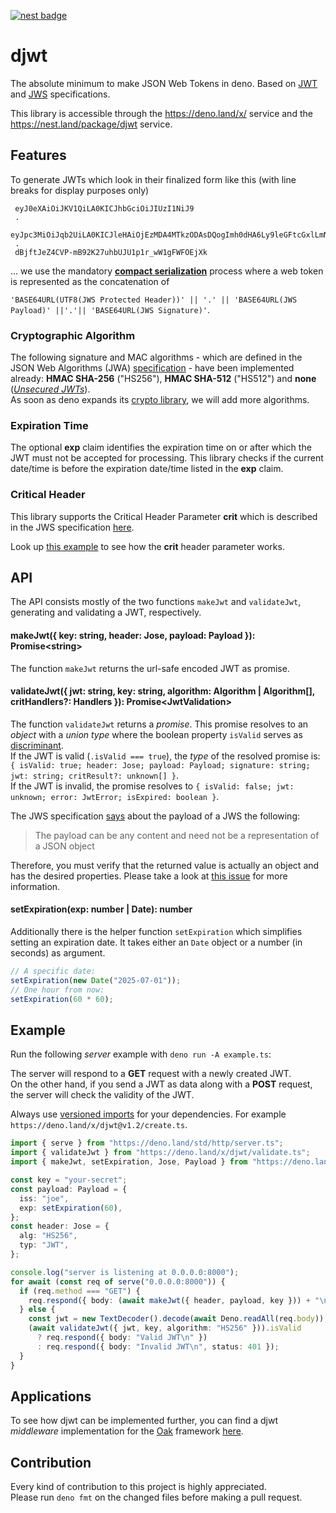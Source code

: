[![nest badge](https://nest.land/badge.svg)](https://nest.land/package/djwt)

# djwt

The absolute minimum to make JSON Web Tokens in deno. Based on
[JWT](https://tools.ietf.org/html/rfc7519) and
[JWS](https://www.rfc-editor.org/rfc/rfc7515.html) specifications.

This library is accessible through the https://deno.land/x/ service and the 
https://nest.land/package/djwt service.

## Features

To generate JWTs which look in their finalized form like this (with line breaks
for display purposes only)

```
 eyJ0eXAiOiJKV1QiLA0KICJhbGciOiJIUzI1NiJ9
 .
 eyJpc3MiOiJqb2UiLA0KICJleHAiOjEzMDA4MTkzODAsDQogImh0dHA6Ly9leGFtcGxlLmNvbS9pc19yb290Ijp0cnVlfQ
 .
 dBjftJeZ4CVP-mB92K27uhbUJU1p1r_wW1gFWFOEjXk
```

... we use the mandatory
[**compact serialization**](https://www.rfc-editor.org/rfc/rfc7515.html#section-3.1)
process where a web token is represented as the concatenation of

`'BASE64URL(UTF8(JWS Protected Header))' || '.' || 'BASE64URL(JWS Payload)' ||'.'|| 'BASE64URL(JWS Signature)'`.

### Cryptographic Algorithm

The following signature and MAC algorithms - which are defined in the JSON Web
Algorithms (JWA) [specification](https://www.rfc-editor.org/rfc/rfc7518.html) -
have been implemented already: **HMAC SHA-256** ("HS256"), **HMAC SHA-512**
("HS512") and **none**
([_Unsecured JWTs_](https://tools.ietf.org/html/rfc7519#section-6)).  
As soon as deno expands its
[crypto library](https://github.com/denoland/deno/tree/master/std/hash), we will
add more algorithms.

### Expiration Time

The optional **exp** claim identifies the expiration time on or after which the
JWT must not be accepted for processing. This library checks if the current
date/time is before the expiration date/time listed in the **exp** claim.

### Critical Header

This library supports the Critical Header Parameter **crit** which is described
in the JWS specification
[here](https://www.rfc-editor.org/rfc/rfc7515.html#section-4.1.11).

Look up
[this example](https://github.com/timonson/djwt/blob/master/examples/example.ts)
to see how the **crit** header parameter works.

## API

The API consists mostly of the two functions `makeJwt` and `validateJwt`,
generating and validating a JWT, respectively.

#### makeJwt({ key: string, header: Jose, payload: Payload }): Promise\<string>

The function `makeJwt` returns the url-safe encoded JWT as promise.

#### validateJwt({ jwt: string, key: string, algorithm: Algorithm | Algorithm[], critHandlers?: Handlers }): Promise\<JwtValidation>

The function `validateJwt` returns a _promise_. This promise resolves to an
_object_ with a _union type_ where the boolean property `isValid` serves as
[discriminant](https://www.typescriptlang.org/docs/handbook/advanced-types.html#discriminated-unions).  
If the JWT is valid (`.isValid === true`), the _type_ of the resolved promise
is:
`{ isValid: true; header: Jose; payload: Payload; signature: string; jwt: string; critResult?: unknown[] }`.  
If the JWT is invalid, the promise resolves to
`{ isValid: false; jwt: unknown; error: JwtError; isExpired: boolean }`.

The JWS specification [says](https://www.rfc-editor.org/rfc/rfc7515.html#page-8)
about the payload of a JWS the following:

> The payload can be any content and need not be a representation of a JSON
> object

Therefore, you must verify that the returned value is actually an object and has
the desired properties. Please take a look at
[this issue](https://github.com/timonson/djwt/issues/25) for more information.

#### setExpiration(exp: number | Date): number

Additionally there is the helper function `setExpiration` which simplifies
setting an expiration date. It takes either an `Date` object or a number (in
seconds) as argument.

```javascript
// A specific date:
setExpiration(new Date("2025-07-01"));
// One hour from now:
setExpiration(60 * 60);
```

## Example

Run the following _server_ example with `deno run -A example.ts`:

The server will respond to a **GET** request with a newly created JWT.  
On the other hand, if you send a JWT as data along with a **POST** request, the
server will check the validity of the JWT.

Always use [versioned imports](https://deno.land/x) for your dependencies. For
example `https://deno.land/x/djwt@v1.2/create.ts`.

```typescript
import { serve } from "https://deno.land/std/http/server.ts";
import { validateJwt } from "https://deno.land/x/djwt/validate.ts";
import { makeJwt, setExpiration, Jose, Payload } from "https://deno.land/x/djwt/create.ts";

const key = "your-secret";
const payload: Payload = {
  iss: "joe",
  exp: setExpiration(60),
};
const header: Jose = {
  alg: "HS256",
  typ: "JWT",
};

console.log("server is listening at 0.0.0.0:8000");
for await (const req of serve("0.0.0.0:8000")) {
  if (req.method === "GET") {
    req.respond({ body: (await makeJwt({ header, payload, key })) + "\n" });
  } else {
    const jwt = new TextDecoder().decode(await Deno.readAll(req.body));
    (await validateJwt({ jwt, key, algorithm: "HS256" })).isValid
      ? req.respond({ body: "Valid JWT\n" })
      : req.respond({ body: "Invalid JWT\n", status: 401 });
  }
}
```

## Applications

To see how djwt can be implemented further, you can find a djwt _middleware_
implementation for the [Oak](https://oakserver.github.io/oak/) framework
[here](https://github.com/halvardssm/oak-middleware-jwt).

## Contribution

Every kind of contribution to this project is highly appreciated.  
Please run `deno fmt` on the changed files before making a pull request.
